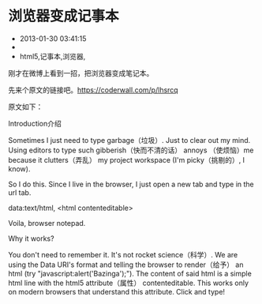 # 浏览器变成记事本
- 2013-01-30 03:41:15
- 
- html5,记事本,浏览器,

<p>刚才在微博上看到一招，把浏览器变成笔记本。</p>
<p>先来个原文的链接吧。<a href="https://coderwall.com/p/lhsrcq">https://coderwall.com/p/lhsrcq</a></p>
<p>原文如下：</p>
<p>Introduction介绍</p>
<p>Sometimes I just need to type garbage（垃圾）. Just to clear out my mind. Using editors to type such gibberish（快而不清的话） annoys （使烦恼）me because it clutters（弄乱） my project workspace (I'm picky（挑剔的）, I know).</p>
<p>So I do this. Since I live in the browser, I just open a new tab and type in the url tab.</p>
<p>data:text/html, &lt;html contenteditable&gt;</p>
<p>Voila, browser notepad.</p>
<p>Why it works?</p>
<p>You don't need to remember it. It's not rocket science（科学）. We are using the Data URI's format and telling the browser to render（给予） an html (try "javascript:alert('Bazinga');"). The content of said html is a simple html line with the html5 attribute（属性） contenteditable. This works only on modern browsers that understand this attribute. Click and type!</p>